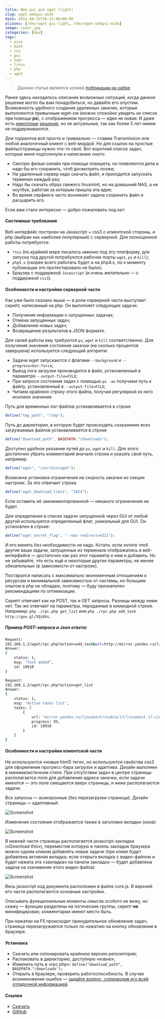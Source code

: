```yaml
---
title: Web-gui для wget (light)
slug: wget-webgui-wide
date: 2014-08-25T16:23:00+00:00
aliases: [/dev/wget-gui-light, /dev/wget-webgui-wide]
image: cover.jpg
categories: [dev]
tags:
  - ajax
  - bash
  - css
  - gui
  - habr
  - linux
  - php
  - wget
---
```


> Данная статья является копией [публикации на хабре](https://habr.com/post/234353/)

Ранее здесь находилось описание возможных ситуаций, когда данное решение могло бы вам понадобиться, но давайте его опустим. Возможность удобного создания удаленных закачек, которые выполняются привычным wget-ом (можно спокойно увидеть их список при помощи **ps**), с отображением прогресса — идея не новая. И даже есть [некоторые][1] [решения][2], но не актуальные, так как более 5 лет никем не поддерживаются.

<!--more-->

Для торрентов всё просто и тривиально — ставим Transmission или любой аналогичный клиент с веб-мордой. Но для ссылок на простые файлы/страницы нужно что-то своё. Вот короткий список задач, которые меня подтолкнули к написанию оного:

- Смотрю фильм онлайн при помощи планшета, но появляются дела и надо бы его сохранить, чтоб досмотреть позже;
- На удаленный сервер надо скачать файл, и приходится запускать терминал каждый раз;
- Надо бы скачать образ свежего linuxmint, но на домашний NAS, а не ноутбук, работая за которым пришла эта идея;
- Во время серфинга часто возникает задача сохранить файл и расшарить его.

Если вам стало интересно — добро пожаловать под кат:

#### Системные требования

Веб-интерфейс построен на Javascript + css3 с клиентской стороны, и php (выбран как наиболее популярный) с серверной. Для полноценной работы потребуется:

- `*nix` (по крайней мере писалось именно под эту платформу, для запуска под другой потребуются рабочие порты `wget`, `ps` и `kill`);
- `php5.x` (скорее всего работать будет и на php4.x, по к моменту публикации это протестировано не было);
- Браузер с поддержкой `Javascript` (и очень желательно — с поддержкой `css3`).

#### Особенности и настройки серверной части

Как уже было сказано выше — в роли серверной части выступает скрипт, написанный на php. Он выполняет следующие задачи:

- Получение информации о запущенных задачах;
- Отмена запущенных задач;
- Добавление новых задач;
- Возвращение результатов в JSON формате.

Для своей работы ему требуются `ps`, `wget` и `kill` соответственно. Для получения значения состояния закачки (на сколько процентов завершена) используется следующий алгоритм:

- Задачи wget запускаются с флагами `--background` и `--progress=bar:force`;
- Вывод лога загрузки производится в файл, установленный в параметре `--output-file=FILE`;
- При запросе состояния задач с помощью `ps -ax` получаем путь к файлу, установленный в `--output-file=FILE`;
- Читаем крайнюю строку этого файла, получая регуляркой из него искомое значение.

Путь для временных лог-файлов устанавливается в строке

```php
define("tmp_path", "/tmp");
```

Путь до директории, в которую будет происходить сохранение всех загружаемых файлов устанавливается в строке

```php
define("download_path", BASEPATH."/downloads");
```

Доступно удобное указание путей до `ps`, `wget` и `kill`. Для этого достаточно убрать комментарий вначале строки и указать свой путь, например:

```php
define("wget", "/usr/bin/wget");
```

Возможна установка ограничения на скорость закачки из секции настроек. За это отвечает строка

```php
define("wget_download_limit", "1024");
```

Если оставить её закомментированной — никакого ограничения не будет.

Для определения в списке задачи запущенной через GUI от любой другой используется определенный флаг, уникальный для GUI. Он установлен в строке:

```php
define("wget_secret_flag", "--max-redirect=4321");
```

И его менять без необходимости не надо. Кстати, если хотите чтоб другие ваши задачи, запущенные из терминала отображались в веб-интерфейсе — достаточно как раз этот параметр к ним и добавить. Но не забывайте, что есть ещё и некоторые другие параметры, не менее обязательные (в зависимости от настроек).

Постарался написать с максимально экономичным отношением к ресурсам и минимальной зависимостью от системы, но большим опытом в php не обладаю, поэтому — буду признателен рекомендациям по оптимизации.

Скрипт отвечает как на POST, так и GET запросы. Разницы между ними нет. Так же отвечает на параметры, переданные в командной строке. Например: `php ./rpc.php get_list` или `php ./rpc.php add_task http://goo.gl/5Qi0Xs`.

##### Пример POST-запроса и Json ответа:

```bash
Request:
192.168.1.2/wget/rpc.php?action=add_task&url=http://mirror.yandex.ru/linuxmint/stable/17/linuxmint-17-cinnamon-dvd-64bit.iso
Answer:
{
    status: 1,
    msg: "Task added",
    id: 10910
}

Request:
192.168.1.2/wget/rpc.php?action=get_list
Answer:
{
    status: 1,
    msg: "Active tasks list",
    tasks: [
        {
            url: "mirror.yandex.ru/linuxmint/stable/17/linuxmint-17-cinnamon-dvd-64bit.iso",
            progress: 95,
            id: 10910
        }
    ]
}
```

#### Особенности и настройки клиентской части

Не используются «новые html5 теги», но используются свойства css3 для оформления прогресс-бара загрузок и адаптива. Дизайн выполнен в минималистичном стиле. При отсутствии задач в центре страницы располагается поле для добавления адреса закачки, если задачи имеются — это поле смещается вверх страницы, и ниже располагаются задачи.

Все запросы — асинхронные (без перезагрузки страницы). Дизайн страницы — адаптивный:

![Screenshot](https://hsto.org/files/479/aec/f73/479aecf737f647e485fb325671fe6df5.png)

Изменение состояния отображается также в заголовке вкладки (окна):

![Screenshot](https://hsto.org/files/e8c/78d/52f/e8c78d52ff494d0b9f6d7aa56bf957b8.png)

В нижней части страницы располагается javascript-закладка («Download this»), переместив которую в панель закладок браузера можно одним кликом добавлять новые задачи (при клике будет добавлена активная вкладка; если открыта вкладка с видео-файлом и будет нажата эта «закладка» на панели закладок — будет добавлена задача на скачивание этого видео-файла):

![Screenshot](https://hsto.org/files/462/4d0/f9c/4624d0f9c3494fee9987e4ba757a423b.png)

Весь javascript код документа расположен в файле core.js. В верхней его части располагаются основные настройки.

Описывать функциональные моменты смысла особого не вижу, но скажу — функции разделены на логические группы, скрипт **не** минифицирован, комментарии имеют место быть.

При нажатии на F5 происходит принудительное обновление задач, страница перезагружается только по нажатию на кнопку обновления в браузере.

#### Установка

- Скачать или склонировать крайнюю версию репозитория;
- Распаковать в директорию, доступную «извне»;
- Изменить путь в «rpc.php»: `define("download_path", BASEPATH."/downloads");`
- Открыть в браузере, проверить работоспособность. В случае возникновения ошибок — [задайте вопрос, сопроводив его всей отладочной информацией][3].

#### Ссылки

- [Скачать](https://github.com/tarampampam/wget-gui-light/archive/master.zip)
- [GitHub](https://github.com/tarampampam/wget-gui-light)

[1]:http://exir.ru/wget4web/screen.htm
[2]:http://sourceforge.net/projects/download-webgui/files/?source=navbar
[3]:https://github.com/tarampampam/wget-gui-light/issues/new
